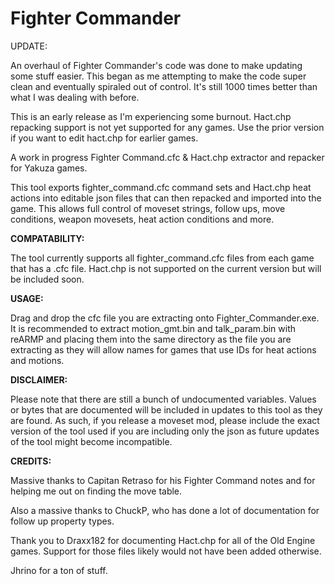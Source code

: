 # Fighter Commander

UPDATE:

An overhaul of Fighter Commander's code was done to make updating some stuff easier. This began as me attempting to make the code super clean and eventually spiraled out of control. It's still 1000 times better than what I was dealing with before.

This is an early release as I'm experiencing some burnout. Hact.chp repacking support is not yet supported for any games. Use the prior version if you want to edit hact.chp for earlier games.


A work in progress Fighter Command.cfc & Hact.chp extractor and repacker for Yakuza games.

This tool exports fighter_command.cfc command sets and Hact.chp heat actions into editable json files that can then repacked and imported into the game. This allows full control of moveset strings, follow ups, move conditions, weapon movesets, heat action conditions and more. 



**COMPATABILITY:**

The tool currently supports all fighter_command.cfc files from each game that has a .cfc file. Hact.chp is not supported on the current version but will be included soon.



**USAGE:**

Drag and drop the cfc file you are extracting onto Fighter_Commander.exe. It is recommended to extract motion_gmt.bin and talk_param.bin with reARMP and placing them into the same directory as the file you are extracting as they will allow names for games that use IDs for heat actions and motions.



**DISCLAIMER:**

Please note that there are still a bunch of undocumented variables. Values or bytes that are documented will be included in updates to this tool as they are found. As such, if you release a moveset mod, please include the exact version of the tool used if you are including only the json as future updates of the tool might become incompatible.



**CREDITS:**

Massive thanks to Capitan Retraso for his Fighter Command notes and for helping me out on finding the move table.

Also a massive thanks to ChuckP, who has done a lot of documentation for follow up property types.

Thank you to Draxx182 for documenting Hact.chp for all of the Old Engine games. Support for those files likely would not have been added otherwise.

Jhrino for a ton of stuff.
